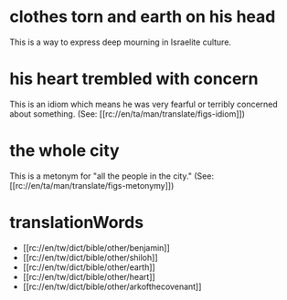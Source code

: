 # clothes torn and earth on his head

This is a way to express deep mourning in Israelite culture.

# his heart trembled with concern

This is an idiom which means he was very fearful or terribly concerned about something. (See: [[rc://en/ta/man/translate/figs-idiom]])

# the whole city

This is a metonym for "all the people in the city." (See: [[rc://en/ta/man/translate/figs-metonymy]])

# translationWords

* [[rc://en/tw/dict/bible/other/benjamin]]
* [[rc://en/tw/dict/bible/other/shiloh]]
* [[rc://en/tw/dict/bible/other/earth]]
* [[rc://en/tw/dict/bible/other/heart]]
* [[rc://en/tw/dict/bible/other/arkofthecovenant]]